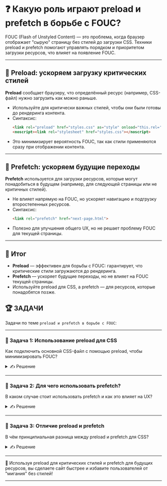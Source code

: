 # ❓ Какую роль играют preload и prefetch в борьбе с FOUC?

FOUC (Flash of Unstyled Content) — это проблема, когда браузер отображает "сырую" страницу без стилей до загрузки CSS. Техники preload и prefetch помогают управлять порядком и приоритетом загрузки ресурсов, что влияет на появление FOUC.

---

## 📌 Preload: ускоряем загрузку критических стилей

**Preload** сообщает браузеру, что определённый ресурс (например, CSS-файл) нужно загрузить как можно раньше.

- Используйте для критически важных стилей, чтобы они были готовы до рендеринга контента.
- Синтаксис:
  ```html
  <link rel="preload" href="styles.css" as="style" onload="this.rel='stylesheet'">
  <noscript><link rel="stylesheet" href="styles.css"></noscript>
  ```
- Это минимизирует вероятность FOUC, так как стили применяются сразу при отображении контента.

---

## 📌 Prefetch: ускоряем будущие переходы

**Prefetch** используется для загрузки ресурсов, которые могут понадобиться в будущем (например, для следующей страницы или не критичных стилей).

- Не влияет напрямую на FOUC, но ускоряет навигацию и подгрузку второстепенных ресурсов.
- Синтаксис:
  ```html
  <link rel="prefetch" href="next-page.html">
  ```
- Полезно для улучшения общего UX, но не решает проблему FOUC для текущей страницы.

---

## 🎯 Итог

- **Preload** — эффективен для борьбы с FOUC: гарантирует, что критические стили загружаются до рендеринга.
- **Prefetch** — ускоряет будущие переходы, но не влияет на FOUC текущей страницы.
- Используйте preload для CSS, а prefetch — для ресурсов, которые понадобятся позже.


## 🏆 ЗАДАЧИ

Задачи по теме `preload и prefetch в борьбе с FOUC`:

---

### 📌 Задача 1: Использование preload для CSS
Как подключить основной CSS-файл с помощью preload, чтобы минимизировать FOUC?
<details>
<summary>✍ Решение</summary>

```html
<link rel="preload" href="styles.css" as="style" onload="this.rel='stylesheet'">
<noscript><link rel="stylesheet" href="styles.css"></noscript>
```
</details>

---

### 📌 Задача 2: Для чего использовать prefetch?
В каком случае стоит использовать prefetch и как это влияет на UX?
<details>
<summary>✍ Решение</summary>

Prefetch используют для загрузки ресурсов, которые могут понадобиться в будущем (например, для следующей страницы). Это ускоряет переходы и улучшает UX, но не влияет на FOUC текущей страницы.
</details>

---

### 📌 Задача 3: Отличие preload и prefetch
В чём принципиальная разница между preload и prefetch для CSS?
<details>
<summary>✍ Решение</summary>

- **Preload** — загружает ресурс с высоким приоритетом для текущей страницы (важно для CSS и борьбы с FOUC).
- **Prefetch** — загружает ресурс с низким приоритетом для будущих переходов (не влияет на FOUC текущей страницы).
</details>

---

🎉 Используя preload для критических стилей и prefetch для будущих ресурсов, вы сделаете сайт быстрее и избавите пользователей от "мигания" без стилей!

--- 